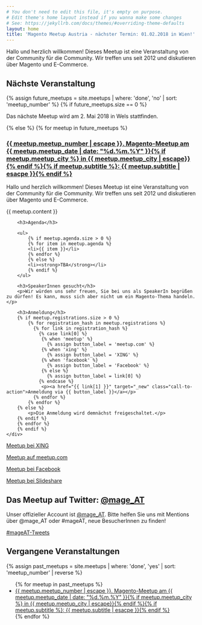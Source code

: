 ```yaml
---
# You don't need to edit this file, it's empty on purpose.
# Edit theme's home layout instead if you wanna make some changes
# See: https://jekyllrb.com/docs/themes/#overriding-theme-defaults
layout: home
title: 'Magento Meetup Austria - nächster Termin: 01.02.2018 in Wien!'
---
```

<section id="main_content" class="inner">

<div class="feature_container">
    <div class="feature">
        <p>Hallo und herzlich willkommen! Dieses Meetup ist eine Veranstaltung von der Community für die Community. Wir treffen uns seit 2012 und diskutieren über Magento und E-Commerce.</p>
        <h1>Nächste Veranstaltung</h1>
        {% assign future_meetups = site.meetups | where: 'done', 'no' | sort: 'meetup_number' %}
        {% if future_meetups.size == 0 %}
        <p>Das nächste Meetup wird am 2. Mai 2018 in Wels stattfinden.</p>
        {% else %}
        {% for meetup in future_meetups %}
        <h3><a href="{{ meetup.url }}">{{ meetup.meetup_number | escape }}. Magento-Meetup am {{ meetup.meetup_date | date: "%d.%m.%Y" }}{% if meetup.meetup_city %} in {{ meetup.meetup_city | escape}}{% endif %}{% if meetup.subtitle %}: {{ meetup.subtitle | esacpe }}{% endif %}</a></h3>
        <p>Hallo und herzlich willkommen! Dieses Meetup ist eine Veranstaltung von der Community für die Community. Wir treffen uns seit 2012 und diskutieren über Magento und E-Commerce.</p>
        {{ meetup.content }}
        
        <h3>Agenda</h3>
        
        <ul>
            {% if meetup.agenda.size > 0 %}
            {% for item in meetup.agenda %}
            <li>{{ item }}</li>
            {% endfor %}
            {% else %}
            <li><strong>TBA</strong></li>
            {% endif %}
        </ul>

        <h3>SpeakerInnen gesucht</h3>
        <p>Wir würden uns sehr freuen, Sie bei uns als SpeakerIn begrüßen zu dürfen! Es kann, muss sich aber nicht um ein Magento-Thema handeln.</p>

        <h3>Anmeldung</h3>
        {% if meetup.registrations.size > 0 %}
            {% for registration_hash in meetup.registrations %}
              {% for link in registration_hash %}
                {% case link[0] %}
                 {% when 'meetup' %}
                   {% assign button_label = 'meetup.com' %}
                 {% when 'xing' %}
                   {% assign button_label = 'XING' %}
                 {% when 'facebook' %}
                   {% assign button_label = 'Facebook' %}
                 {% else %}
                   {% assign button_label = link[0] %}
                {% endcase %}
                 <p><a href="{{ link[1] }}" target="_new" class="call-to-action">Anmeldung via {{ button_label }}</a></p>
              {% endfor %}
            {% endfor %}
        {% else %}
            <p>Die Anmeldung wird demnächst freigeschaltet.</p>
        {% endif %}
        {% endfor %}
        {% endif %}
    </div>
</div>
<p class="left"><a href="https://www.xing.com/communities/groups/magento-oesterreich-usergruppe-712b-1064068" class="call-to-action">Meetup bei XING</a></p>
<p class="right"><a href="https://www.meetup.com/magento-meetup-austria/" class="call-to-action">Meetup auf meetup.com</a></p>
<p class="left"><a href="http://facebook.com/pg/MageAT/" class="call-to-action">Meetup bei Facebook</a></p>
<p class="right"><a href="https://www.slideshare.net/magentomeetupaustria/" class="call-to-action">Meetup bei Slideshare</a></p>
<h2 class="clear">Das Meetup auf Twitter: <a href="https://twitter.com/mage_AT">@mage_AT</a></h2>
  <p>Unser offizieller Account ist <a href="https://www.twitter.com/mage_AT">@mage_AT</a>. Bitte helfen Sie uns mit Mentions über @mage_AT oder #mageAT, neue BesucherInnen zu finden!</p>
  <a class="twitter-timeline"  href="https://twitter.com/hashtag/mageAT" data-widget-id="866591655037730816">#mageAT-Tweets</a>
  <script>!function(d,s,id){var js,fjs=d.getElementsByTagName(s)[0],p=/^http:/.test(d.location)?'http':'https';if(!d.getElementById(id)){js=d.createElement(s);js.id=id;js.src=p+"://platform.twitter.com/widgets.js";fjs.parentNode.insertBefore(js,fjs);}}(document,"script","twitter-wjs");</script>

          
<h2>Vergangene Veranstaltungen</h2>
{% assign past_meetups = site.meetups | where: 'done', 'yes' | sort: 'meetup_number' | reverse %}

<ul>
{% for meetup in past_meetups %}
  <li><a href="{{ meetup.url }}">{{ meetup.meetup_number | escape }}. Magento-Meetup am {{ meetup.meetup_date | date: "%d.%m.%Y" }}{% if meetup.meetup_city %} in {{ meetup.meetup_city | escape}}{% endif %}{% if meetup.subtitle %}: {{ meetup.subtitle | esacpe }}{% endif %}</a></li>
{% endfor %}
</ul>

</section>
